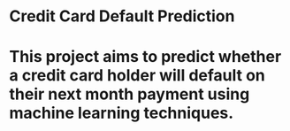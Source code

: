 # Credit Card Default Prediction
# This project aims to predict whether a credit card holder will default on their next month payment using machine learning techniques.
